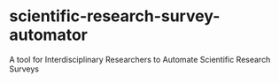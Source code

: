 # scientific-research-survey-automator
A tool for Interdisciplinary Researchers to Automate Scientific Research Surveys
